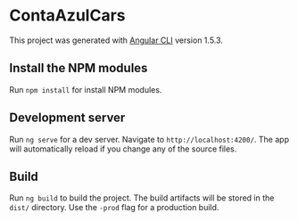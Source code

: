 # ContaAzulCars

This project was generated with [Angular CLI](https://github.com/angular/angular-cli) version 1.5.3.

## Install the NPM modules

Run `npm install` for install NPM modules.

## Development server

Run `ng serve` for a dev server. Navigate to `http://localhost:4200/`. The app will automatically reload if you change any of the source files.

## Build

Run `ng build` to build the project. The build artifacts will be stored in the `dist/` directory. Use the `-prod` flag for a production build.
